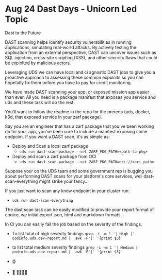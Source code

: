 # Aug 24 Dast Days - Unicorn Led Topic

Dast to the Future

DAST scanning helps identify security vulnerabilities in running applications, simulating real-world attacks.
By actively testing the application from an external perspective, DAST can uncover issues such as SQL injection, cross-site scripting (XSS), and other security flaws that could be exploited by malicious actors. 

Leveraging UDS we can have local and ci agnostic DAST jobs to give you a proactive approach to assessing these common expoloits so you can hopefully fix them before you have to pay for credit monitoring.

We have made DAST scanning your app, or exposed mission app easier than ever. All you need is a package manifest that exposes you service and uds and these task will do the rest. 

You'll want to follow the readme in the repo for the prereqs (uds, docker, k3d, that exposed service in your zarf package).

Say you are an engineer that has a zarf package that you've been working on for your app, you've been sure to include a manifest exposing some endpoint. If you want a DAST scan, it's as simple as:

- Deploy and Scan a local zarf package
    - `uds run dast-scan-package --set ZARF_PKG_PATH=<path-to-pkg>`
- Deploy and scan a zarf package from OCI
    - `uds run dast-scan-package --set ZARF_PKG_PATH=oci://<oci_path>`

Suppose your on the UDS team and some government rep is bugging you about performing DAST scans for your platform's core services, well dast-scan-everything might strike your fancy...

If you just want to scan any know endpoint in your cluster run: 
- `uds run dast-scan-everything`

The dast scan task can be easily modified to provide your report format of choice, we initial export json, html and markdown formats. 

In CI you can easily fail the job based on the severity of the findings. 
- To list total of high severity findings `grep -i -m 1 '| High |' podinfo.uds.dev-report.md |  awk -F'|' '{print $3}' `
- to list total medium severity findings `grep -i -m 1 '| Medium |' podinfo.uds.dev-report.md |  awk -F'|' '{print $3}'`  




 














- :watch:
- :office: :car::fire::fire::fire: